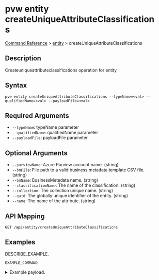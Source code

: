 # pvw entity createUniqueAttributeClassifications
[Command Reference](../../../README.md#command-reference) > [entity](./main.md) > createUniqueAttributeClassifications

## Description
Createuniqueattributeclassifications operation for entity

## Syntax
```
pvw entity createUniqueAttributeClassifications --typeName=<val> --qualifiedName=<val> --payloadFile=<val>
```

## Required Arguments
- `--typeName`: typeName parameter
- `--qualifiedName`: qualifiedName parameter
- `--payloadFile`: payloadFile parameter

## Optional Arguments
- `--purviewName`: Azure Purview account name. (string)
- `--bmFile`: File path to a valid business metadata template CSV file. (string)
- `--bmName`: BusinessMetadata name. (string)
- `--classificationName`: The name of the classification. (string)
- `--collection`: The collection unique name. (string)
- `--guid`: The globally unique identifier of the entity. (string)
- `--name`: The name of the attribute. (string)

## API Mapping
 >  > []()
```
GET /api/entity/createUniqueAttributeClassifications
```

## Examples
DESCRIBE_EXAMPLE.
```powershell
EXAMPLE_COMMAND
```
<details><summary>Example payload.</summary>
<p>

```json
PASTE_JSON_HERE
```
</p>
</details>